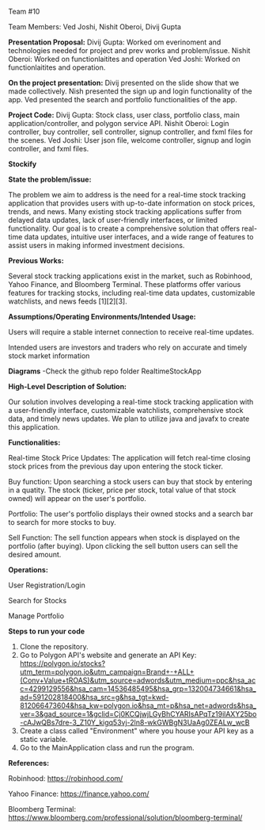 Team #10

Team Members: Ved Joshi, Nishit Oberoi, Divij Gupta

**Presentation Proposal:**
Divij Gupta: Worked om everinoment and technologies needed for project and prev works and problem/issue. 
Nishit Oberoi: Worked on functionlaitites and operation
Ved Joshi: Worked on functionlaitites and operation.

**On the project presentation:**
Divij presented on the slide show that we made collectively.
Nish presented the sign up and login functionality of the app.
Ved presented the search and portfolio functionalities of the app.

**Project Code:**
Divij Gupta: Stock class, user class, portfolio class, main application/controller, and polygon service API.
Nishit Oberoi: Login controller, buy controller, sell controller, signup controller, and fxml files for the scenes. 
Ved Joshi: User json file, welcome controller, signup and login controller, and fxml files. 

 **Stockify**

**State the problem/issue:**

The problem we aim to address is the need for a real-time stock tracking application that provides users with up-to-date information on stock prices, trends, and news. Many existing stock tracking applications suffer from delayed data updates, lack of user-friendly interfaces, or limited functionality. Our goal is to create a comprehensive solution that offers real-time data updates, intuitive user interfaces, and a wide range of features to assist users in making informed investment decisions.

**Previous Works:**

Several stock tracking applications exist in the market, such as Robinhood, Yahoo Finance, and Bloomberg Terminal. These platforms offer various features for tracking stocks, including real-time data updates, customizable watchlists, and news feeds [1][2][3].

**Assumptions/Operating Environments/Intended Usage:**

Users will require a stable internet connection to receive real-time updates. 

Intended users are investors and traders who rely on accurate and timely stock market information

**Diagrams**
-Check the github repo folder RealtimeStockApp

**High-Level Description of Solution:**

Our solution involves developing a real-time stock tracking application with a user-friendly interface, customizable watchlists, comprehensive stock data, and timely news updates. We plan to utilize java and javafx to create this application.

**Functionalities:**

Real-time Stock Price Updates: The application will fetch real-time closing stock prices from the previous day upon entering the stock ticker. 

Buy function: Upon searching a stock users can buy that stock by entering in a quatity. The stock (ticker, price per stock, total value of that stock owned) will appear on the user's portfolio.

Portfolio: The user's portfolio displays their owned stocks and a search bar to search for more stocks to buy. 

Sell Function: The sell function appears when stock is displayed on the portfolio (after buying). Upon clicking the sell button users can sell the desired amount. 

**Operations:**

User Registration/Login

Search for Stocks

Manage Portfolio

**Steps to run your code**

1. Clone the repository.
2. Go to Polygon API's website and generate an API Key: https://polygon.io/stocks?utm_term=polygon.io&utm_campaign=Brand+-+ALL+(Conv+Value+tROAS)&utm_source=adwords&utm_medium=ppc&hsa_acc=4299129556&hsa_cam=14536485495&hsa_grp=132004734661&hsa_ad=591202818400&hsa_src=g&hsa_tgt=kwd-812066473604&hsa_kw=polygon.io&hsa_mt=p&hsa_net=adwords&hsa_ver=3&gad_source=1&gclid=Cj0KCQjwjLGyBhCYARIsAPqTz19ilAXY25bo-cAJwQBs7dre-3_Z10Y_kigq53vj-2ln8-wkGWBgN3UaAg0ZEALw_wcB
3. Create a class called "Environment" where you house your API key as a static variable.
4. Go to the MainApplication class and run the program.

**References:**

Robinhood: https://robinhood.com/

Yahoo Finance: https://finance.yahoo.com/

Bloomberg Terminal: https://www.bloomberg.com/professional/solution/bloomberg-terminal/
